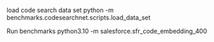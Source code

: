 load code search data set
python -m benchmarks.codesearchnet.scripts.load_data_set

Run benchmarks
python3.10 -m salesforce.sfr_code_embedding_400